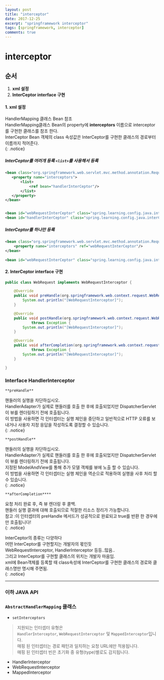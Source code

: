 ```yaml
---
layout: post
title: "interceptor"
date: 2017-12-25
excerpt: "springframework interceptor"
tags: [springframework, interceptor]
comments: true
---
```


# interceptor



## 순서
 1. **xml 설정**
 2. **InterCeptor interface 구현**
 

#### 1. xml 설정
HandlerMapping 클래스 Bean  참조  
HandlerMapping클래스 Bean의 property에 **interceptors** 이름으로 interceptor를 구현한 클래스를 참조 한다.  
InterCeptor Bean 객체의 class 속성값은 InterCeptor를 구현한 클래스의 경로부터 이름까지 적어준다.  
{: .notice}
 
##### InterCeptor를 여러개 등록 `<list>`를 사용해서 등록
 ~~~xml
<bean class="org.springframework.web.servlet.mvc.method.annotation.RequestMappingHandlerMapping">
	<property name="interceptors">
		<list>
			<ref bean="handlerInterCeptor"/>
		</list>		
	</property>
</bean>
 
 
<bean id="webRequestInterCeptor" class="spring.learning.config.java.interCeptors.WebRequest"/>
<bean id="handlerInterCeptor" class="spring.learning.config.java.interCeptors.Handler"/>
~~~


##### InterCeptor를 하나만 등록
~~~xml
<bean class="org.springframework.web.servlet.mvc.method.annotation.RequestMappingHandlerMapping">
	<property name="interceptors" ref="webRequestInterCeptor"/>
</bean>
 
<bean id="webRequestInterCeptor" class="spring.learning.config.java.interCeptors.WebRequest"/>
~~~
  
#### 2. InterCeptor interface 구현
~~~java
public class WebRequest implements WebRequestInterceptor {

	@Override
	public void preHandle(org.springframework.web.context.request.WebRequest request) throws Exception {
		System.out.println("[WebRequestInterceptor]");
	}

	@Override
	public void postHandle(org.springframework.web.context.request.WebRequest request, ModelMap model)
			throws Exception {
		System.out.println("[WebRequestInterceptor]");
	}

	@Override
	public void afterCompletion(org.springframework.web.context.request.WebRequest request, Exception ex)
			throws Exception {
		System.out.println("[WebRequestInterceptor]");
	}

}
~~~

### Interface **HandlerInterceptor**
`**preHandle**`  

핸들러의 실행을 차단하십시오.   
HandlerAdapter가 실제로 핸들러를 호출 한 후에 호출되었지만 DispatcherServlet이 뷰를 렌더링하기 전에 호출됩니다.  
이 방법을 사용하면 각 인터셉터는 실행 체인을 중단하고 일반적으로 HTTP 오류를 보내거나 사용자 지정 응답을 작성하도록 결정할 수 있습니다.  
{: .notice}  

`**postHandle**`  

핸들러의 실행을 차단하십시오.  
HandlerAdapter가 실제로 핸들러를 호출 한 후에 호출되었지만 DispatcherServlet이 뷰를 렌더링하기 전에 호출됩니다.  
지정된 ModelAndView를 통해 추가 모델 객체를 뷰에 노출 할 수 있습니다.  
이 방법을 사용하면 각 인터셉터는 실행 체인을 역순으로 적용하여 실행을 사후 처리 할 수 있습니다.  
{: .notice}  

`**afterCompletion****`  

요청 처리 완료 후, 즉 뷰 렌더링 후 콜백.  
핸들러 실행 결과에 대해 호출되므로 적절한 리소스 정리가 가능합니다.  
참고 :이 인터셉터의 preHandle 메서드가 성공적으로 완료되고 true를 반환 한 경우에만 호출됩니다!  
{: .notice}  


InterCeptor의 종류는 다양하다  
어떤 InterCeptor를 구현할지는 개발자의 몫인듯  
WebRequestInterceptor, HandlerInterceptor 등등..많음..  
그리고 InterCeptor를 구현할 클래스의 위치는 개발자 마음임.  
xml에 Bean객체를 등록할 때 class속성에 InterCeptor를 구현한 클래스의 경로와 클래스명만 명시해 주면됨.  
{: .notice}  


---
### 이하 JAVA API
### `AbstractHandlerMapping` 클래스
* `setInterceptors`
> 지원되는 인터셉터 유형은  
> `HandlerInterceptor`, `WebRequestInterceptor` 및 `MappedInterceptor`입니다.  
> 매핑 된 인터셉터는 경로 패턴과 일치하는 요청 URL에만 적용됩니다.  
> 매핑 된 인터셉터 빈은 초기화 중 유형(type)별로도 감지됩니다.  

- HandlerInterceptor  
- WebRequestInterceptor  
- MappedInterceptor  


